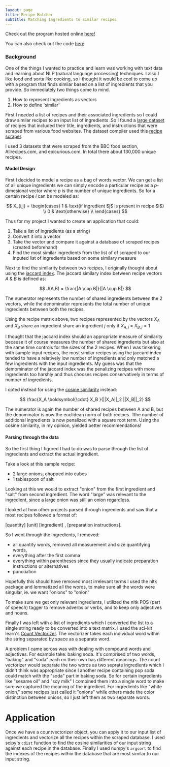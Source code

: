 ```yaml
---
layout: page
title: Recipe Matcher
subtitle: Matching Ingredients to similar recipes
---
```


Check out the program hosted online [here!](http://recipefinder.pythonanywhere.com/)

You can also check out the code [here](https://github.com/alexnguyen9/recipe-matcher)

### Background 

One of the things I wanted to practice and learn was working with text data and learning about NLP (natural language processing) techniques.  I also I like food and sorta like cooking, so I thought it would be cool to come up with a program that finds similar based on a list of ingredients that you provide.  So immediately two things come to mind.

1. How to represent ingredients as vectors
2. How to define 'similar'

First I needed a list of recipes and their associated ingredients so I could draw similar recipes to an input list of ingredients .So I found a [large dataset](https://www.reddit.com/r/datasets/comments/94awca/thousands_of_recipes_from_epicurious_bbc/) of recipes that included their title, ingredients, and instructions that were scraped from various food websites.  The dataset compiler used this [recipe scraper](https://github.com/hhursev/recipe-scrapers).

I used 3 datasets that were scraped from the BBC food section, Allrecipes.com, and epicurious.com.  In total there about 130,000 unique recipes.

#### Model Design

First I decided to model a recipe as a bag of words vector.  We can get a list of all unique ingredients we can simply encode a particular recipe as a $p$-dimesional vector where $p$ is the number of unique ingredients.  So for a certain recipe $i$ can be modeled as:

$$ X_{i,j} =
 \begin{cases} 
      1 & \text{if ingredient $j$ is present in recipe $i$} \\
      0 & \text{otherwise} \\
   \end{cases}
$$

Thus for my project I wanted to create an application that could:
1. Take a list of ingredients (as a string)
2. Convert it into a vector
3. Take the vector and compare it against a database of scraped recipes (created beforehand)
4. Find the most similar ingredients from the list of of scraped to our inputed list of ingredients based on some similary measure


Next to find the similarity between two recipes, I originally thought about using the [jaccard index](https://en.wikipedia.org/wiki/Jaccard_index).  The jaccard similary index between recipe vectors $A$ & $B$ is defined as:

$$ J(A,B) = \frac{|A \cap B|}{|A \cup B|} $$

The numerator represents the number of shared ingredients between the 2 vectors, while the denominator represents the total number of unique ingredients between both the recipes. 

Using the recipe matrix above, two recipes represented by the vectors $X_A$ and $X_B$ share an ingredient share an ingredient $j$ only if $X_{A,j}$ = $X_{B,j} = 1$  

I thought that the jaccard index should an appropriate measure of similarity because it of course measures the number of shared ingredients but also at the same time controls for the sizes of the 2 recipes.
When I was tinkering with sample input recipes, the most similar recipes using the jaccard index tended to have a relatively low number of ingredients and only matched a few ingredients with the input ingredients.  My guess was that the demominator of the jaccard index was the penalizing recipes with more ingredients too harshly and thus chooses recipes conservatively in terms of number of ingredients.

I opted instead for using the [cosine similarity](https://en.wikipedia.org/wiki/Cosine_similarity) instead:

$$ \frac{X_A \boldsymbol{\cdot} X_B }{||X_A||_2 ||X_B||_2} $$

The numerator is again the number of shared recipes between A and B, but the denominator is now the euclidean norm of both recipes.  Tthe number of additional ingredients is now penalized with a square root term.  Using the cosine similarity, in my opinion, yielded better recommendations!


#### Parsing through the data

So the first thing I figured I had to do was to parse through the list of ingredients and extract the actual ingredient.

Take a look at this sample recipe:

* 2 large onions, chopped into cubes
* 1 tablespoon of salt

Looking at this we would to extract "onion" from the first ingredient and "salt" from second ingredient. The word "large" was relevant to the ingredient, since a large onion was still an onion regardless.

I looked at how other projects parsed through ingredients and saw that a most recipes followed a format of:

[quantity] [unit] [ingredient] , [preparation instructions].

So I went through the ingredients, I removed:
* all quantity words, removed all measurement and size quantifying words,
* everything after the first comma 
* everything within parentheses since they usually indicate preparation instructions or alternatives
* puncuation


Hopefully this should have removed most irrelevant terms
I used the nltk package and lemmatized all the words, to make sure all the words were singular, ie. we want "onions" to "onion"

To make sure we get only relevant ingredients, I utilized the nltk POS (part of speech) tagger to remove adverbs or verbs, and to keep only adjectives and nouns.

Finally I was left with a list of ingredients which I converted the list to a single string ready to be converted into a text matrix.  I used the sci-kit learn's [Count Vectorizer](https://scikit-learn.org/stable/modules/generated/sklearn.feature_extraction.text.CountVectorizer.html).  The vectorizer takes each individual word within the string separated by space as a separate word.

A problem I came across was with dealing with compound words and adjectives.  For example take: baking soda.  It's comprised of two words, "baking" and "soda" each on their own has different meanings.  The count vectorizer would separate the two words as two seprate ingredients which I didn't think was appropriate since I another recipe containing pop soda could match with the "soda" part in baking soda.  So for certain ingredients like "sesame oil" and "soy milk" I combined them into a single word to make sure we captured the meaning of the ingredient.  For ingredients like "white onion,"  some recipes just called it "onions" while others made the color distinction between onions, so I just left them as two separate words.

# Application
Once we have a countvectorizer object, you can apply it to our input list of ingredients and vectorize all the recipes within the scraped database.  I used scipy's `cdist` function to find the cosine similarities of our input string against each recipe in the database. Finally I used numpy's `argsort` to find the indexes of the recipes within the database that are most similar to our input string.


